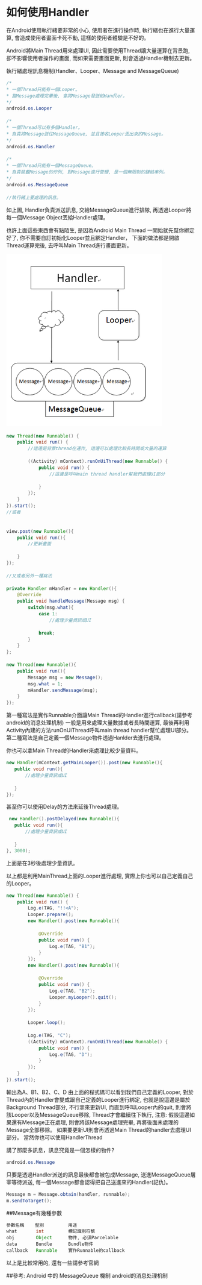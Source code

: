 # 如何使用Handler

在Android使用執行緒要非常的小心,
使用者在進行操作時, 執行緒也在進行大量運算,
會造成使用者畫面卡死不動, 這樣的使用者體驗是不好的。

Android將Main Thread用來處理UI,
因此需要使用Thread讓大量運算在背景跑, 卻不影響使用者操作的畫面,
而如果需要畫面更新, 則會透過Handler機制去更新。

執行緒處理訊息機制(Handler、Looper、Message and MessageQueue)

```java
/*
* 一個Thread只能有一個Looper。
* 當Message處理完畢後, 會將Message發送給Handler。
*/
android.os.Looper

/*
* 一個Thread可以有多個Handler。
* 負責將Message送往MessageQueue, 並且接收Looper丟出來的Message。
*/
android.os.Handler

/*
* 一個Thread只能有一個MessageQueue。
* 負責裝載Message的佇列, 對Message進行管理, 是一個無限制的鏈結串列。
*/
android.os.MessageQueue

//執行緒上要處理的訊息。
```

如上圖, Handler負責派送訊息, 交給MessageQueue進行排隊, 
再透過Looper將每一個Message Object丟給Handler處理。

也許上面這些東西會有點陌生, 是因為Android Main Thread 一開始就先幫你綁定好了,
你不需要自訂初始化Looper並且綁定Handler，
下面的做法都是開啟Thread運算完後, 去呼叫Main Thread進行畫面更新。

![](./images/01.png)


```java
new Thread(new Runnable() {
    public void run() {
        //這邊是背景thread在運作, 這邊可以處理比較長時間或大量的運算

        ((Activity) mContext).runOnUiThread(new Runnable() {
            public void run() {
                //這邊是呼叫main thread handler幫我們處理UI部分                

            }
        });
    }
}).start();
//或者


view.post(new Runnable(){
    public void run(){
        //更新畫面

    }
});

//又或者另外一種寫法

private Handler mHandler = new Handler(){
    @Override
    public void handleMessage(Message msg) {
        switch(msg.what){
            case 1:
                //處理少量資訊或UI

            break;
        }
    }
};

new Thread(new Runnable(){
    public void run(){
        Message msg = new Message();
        msg.what = 1;
        mHandler.sendMessage(msg);
    }
});
```

第一種寫法是實作Runnable介面讓Main Thread的Handler進行callback(請參考android的消息处理机制)
一般是用來處理大量數據或者長時間運算,
最後再利用Activity內建的方法runOnUiThread呼叫main thread handler幫忙處理UI部分。
第二種寫法是自己定義一個Message物件透過Hanlder去進行處理。

你也可以拿Main Thread的Handler來處理比較少量資料。


```java
new Handler(mContext.getMainLooper()).post(new Runnable(){
   public void run(){
       //處理少量資訊或UI

   }
});
```

甚至你可以使用Delay的方法來延後Thread處理。

```java
 new Handler().postDelayed(new Runnable(){
   public void run(){
       //處理少量資訊或UI

   }
}, 3000);
```
上面是在3秒後處理少量資訊。

以上都是利用MainThread上面的Looper進行處理, 
實際上你也可以自己定義自己的Looper。

```java
new Thread(new Runnable() {
    public void run() {
        Log.e(TAG, "!!<A");
        Looper.prepare();
        new Handler().post(new Runnable(){

            @Override
            public void run() {
                Log.e(TAG, "B1");
            }
        });
        new Handler().post(new Runnable(){

            @Override
            public void run() {
                Log.e(TAG, "B2");
                Looper.myLooper().quit();
            }
        });

        Looper.loop();
                
        Log.e(TAG, "C");
        ((Activity) mContext).runOnUiThread(new Runnable() {
            public void run() {
                Log.e(TAG, "D");
            }
        });
    }
}).start();
```

輸出為A、B1、B2、C、D
由上面的程式碼可以看到我們自己定義的Looper,
對於Thread內的Handler會變成跟自己定義的Looper進行綁定,
也就是說這邊是屬於Background Thread部分, 不行拿來更新UI,
而直到呼叫Looper內的quit, 則會將該Looper以及MessageQueue移除, Thread才會繼續往下執行,
注意: 假設這邊如果還有Message正在處理, 則會將該Message處理完畢, 
再將後面未處理的Message全部移除。
如果要更新UI則會再透過Main Thread的handler去處理UI部分。
當然你也可以使用HandlerThread

講了那麼多訊息，訊息究竟是一個怎樣的物件?

```java
android.os.Message
```

只要是透過Handler派送的訊息最後都會被包成Message, 
送進MessageQueue屠宰等待派送,
每一個Message都會認得把自己送進來的Handler(記仇)。

```java
Message m = Message.obtain(handler, runnable);
m.sendToTarget();
```

##Message有幾種參數

```java
參數名稱    型別         用途
what       int         標記識別符號
obj        Object      物件, 必須Parcelable
data       Bundle      Bundle物件
callback   Runnable    實作Runnable的callback
```

以上是比較常用的, 還有一些請參考官網

##參考:
Android 中的 MessageQueue 機制
android的消息处理机制

